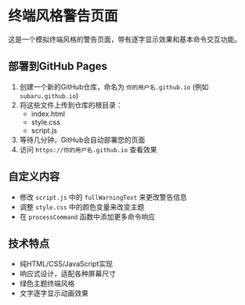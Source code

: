# 终端风格警告页面

这是一个模拟终端风格的警告页面，带有逐字显示效果和基本命令交互功能。

## 部署到GitHub Pages

1. 创建一个新的GitHub仓库，命名为 `你的用户名.github.io` (例如 `subaru.github.io`)
2. 将这些文件上传到仓库的根目录：
   - index.html
   - style.css
   - script.js
3. 等待几分钟，GitHub会自动部署您的页面
4. 访问 `https://你的用户名.github.io` 查看效果

## 自定义内容

- 修改 `script.js` 中的 `fullWarningText` 来更改警告信息
- 调整 `style.css` 中的颜色变量来改变主题
- 在 `processCommand` 函数中添加更多命令响应

## 技术特点

- 纯HTML/CSS/JavaScript实现
- 响应式设计，适配各种屏幕尺寸
- 绿色主题终端风格
- 文字逐字显示动画效果